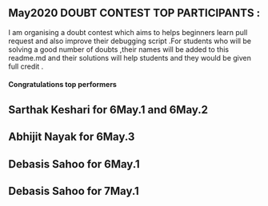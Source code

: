 ## May2020 DOUBT CONTEST TOP PARTICIPANTS :

I am organising a doubt contest which aims to helps beginners learn pull request and also improve their debugging script .For students who will be solving a good number of doubts ,their names will be added to this readme.md and their solutions will help students and they would be given full credit .


#### Congratulations top performers

## Sarthak Keshari for 6May.1 and 6May.2
## Abhijit Nayak for 6May.3 
## Debasis Sahoo for 6May.1 
## Debasis Sahoo for 7May.1

